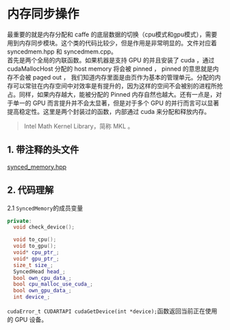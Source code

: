 # 内存同步操作   

最重要的就是内存分配和 caffe 的底层数据的切换（cpu模式和gpu模式），需要用到内存同步模块。这个类的代码比较少，但是作用是非常明显的。文件对应着 syncedmem.hpp 和 syncedmem.cpp。   
首先是两个全局的内联函数。如果机器是支持 GPU 的并且安装了 cuda ，通过 cudaMallocHost 分配的 host memory 将会被 pinned ， pinned 的意思就是内存不会被 paged out ， 我们知道内存里面是由页作为基本的管理单元。分配的内存可以常驻在内存空间中对效率是有提升的，因为这样的空间不会被别的进程所抢占。同样，如果内存越大，能被分配的 Pinned 内存自然也越大。还有一点是，对于单一的 GPU 而言提升并不会太显著，但是对于多个 GPU 的并行而言可以显著提高稳定性。这里是两个封装过的函数，内部通过 cuda 来分配和释放内存。   

> Intel Math Kernel Library，简称 MKL 。

## 1. 带注释的头文件
[synced_memory.hpp](synced_memory.hpp)

## 2. 代码理解   
2.1 `SyncedMemory`的成员变量    
```cpp
private:
  void check_device();

  void to_cpu();
  void to_gpu();
  void* cpu_ptr_;
  void* gpu_ptr_;
  size_t size_;
  SyncedHead head_;
  bool own_cpu_data_;
  bool cpu_malloc_use_cuda_;
  bool own_gpu_data_;
  int device_;
```

`cudaError_t CUDARTAPI cudaGetDevice(int *device);`函数返回当前正在使用的 GPU 设备。     


